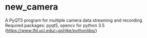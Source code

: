 # new_camera
A PyQT5 program for multiple camera data streaming and recording
Required packages: pyqt5, opencv for python 3.5 (https://www.lfd.uci.edu/~gohlke/pythonlibs/)
